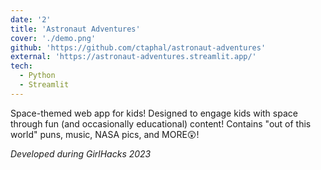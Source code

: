 ```yaml
---
date: '2'
title: 'Astronaut Adventures'
cover: './demo.png'
github: 'https://github.com/ctaphal/astronaut-adventures'
external: 'https://astronaut-adventures.streamlit.app/'
tech:
  - Python
  - Streamlit
---
```


Space-themed web app for kids! Designed to engage kids with space through fun (and occasionally educational) content! Contains "out of this world" puns, music, NASA pics, and MORE😲!

_Developed during GirlHacks 2023_
